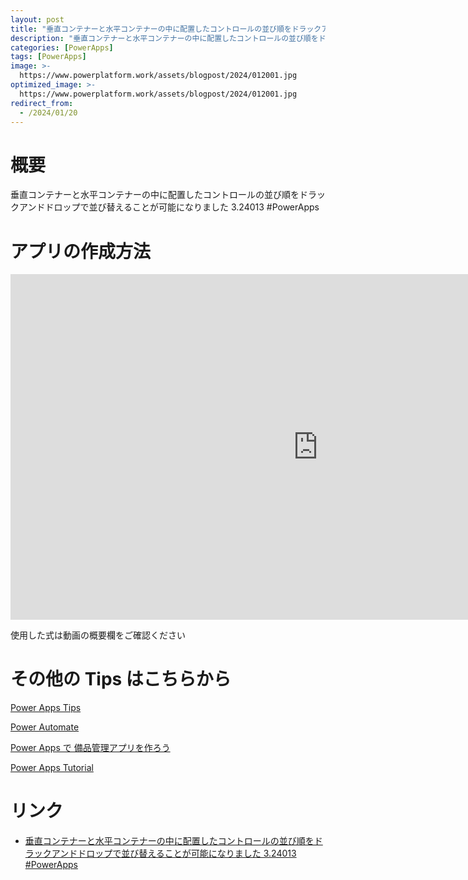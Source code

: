 ```yaml
---
layout: post
title: "垂直コンテナーと水平コンテナーの中に配置したコントロールの並び順をドラックアンドドロップで並び替えることが可能になりました 3.24013 #PowerApps"
description: "垂直コンテナーと水平コンテナーの中に配置したコントロールの並び順をドラックアンドドロップで並び替えることが可能になりました 3.24013 #PowerAppsを動画で分かりやすく解説"
categories: [PowerApps]
tags: [PowerApps]
image: >-
  https://www.powerplatform.work/assets/blogpost/2024/012001.jpg
optimized_image: >-
  https://www.powerplatform.work/assets/blogpost/2024/012001.jpg
redirect_from:
  - /2024/01/20
---
```



#  概要

垂直コンテナーと水平コンテナーの中に配置したコントロールの並び順をドラックアンドドロップで並び替えることが可能になりました 3.24013 #PowerApps


# アプリの作成方法

<iframe width="983" height="553" src="https://www.youtube.com/embed/NzjXm3FITa0" title="YouTube video player" frameborder="0" allow="accelerometer; autoplay; clipboard-write; encrypted-media; gyroscope; picture-in-picture" allowfullscreen></iframe>


使用した式は動画の概要欄をご確認ください


# その他の Tips はこちらから

[Power Apps Tips](https://www.youtube.com/watch?v=VrAQf3JQ7yM&list=PLVhFi1fb3DqakSLVMn22DDcySXh9jtzi- )


[Power Automate](https://www.youtube.com/watch?v=-YnJYT0ASEM&list=PLVhFi1fb3Dqbzic6GieqnLFgD3aTj-eHA)


[Power Apps で 備品管理アプリを作ろう](https://www.youtube.com/playlist?list=PLVhFi1fb3DqZM3HKb8Hea6XEL96990Fyn)


[Power Apps Tutorial](https://www.youtube.com/playlist?list=PLVhFi1fb3DqalxpL974VvAJvV4iWoSbe_)


# リンク


- [垂直コンテナーと水平コンテナーの中に配置したコントロールの並び順をドラックアンドドロップで並び替えることが可能になりました 3.24013 #PowerApps](https://www.youtube.com/watch?v=NzjXm3FITa0)

